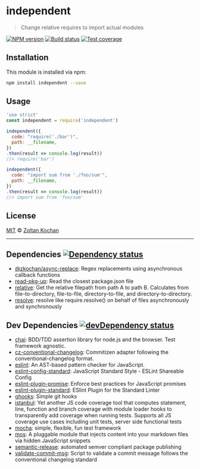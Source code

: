 <!--@'# ' + package.name-->
# independent
<!--/@-->

<!--@'> ' + package.description-->
> Change relative requires to import actual modules
<!--/@-->

<!--@shields.flatSquare('npm', 'travis', 'coveralls')-->
[![NPM version](https://img.shields.io/npm/v/independent.svg?style=flat-square)](https://www.npmjs.com/package/independent)
[![Build status](https://img.shields.io/travis/zkochan/independent.svg?style=flat-square)](https://travis-ci.org/zkochan/independent)
[![Test coverage](https://img.shields.io/coveralls/zkochan/independent.svg?style=flat-square)](https://coveralls.io/r/zkochan/independent?branch=master)
<!--/@-->

<!--@installation()-->
## Installation

This module is installed via npm:

``` sh
npm install independent --save
```
<!--/@-->

## Usage

```js
'use strict'
const independent = require('independent')

independent({
  code: "require('./bar')",
  path: __filename,
})
.then(result => console.log(result))
//> require('bar')

independent({
  code: "import sum from './foo/sum'",
  path: __filename,
})
.then(result => console.log(result))
//> import sum from 'foo/sum'
```

<!--@license()-->
## License

[MIT](./LICENSE) © [Zoltan Kochan](http://kochan.io)
<!--/@-->

* * *

<!--@dependencies({ shield: 'flat-square' })-->
## Dependencies [![Dependency status](https://img.shields.io/david/zkochan/independent.svg?style=flat-square)](https://david-dm.org/zkochan/independent)

- [@zkochan/async-replace](https://github.com/zkochan/async-replace): Regex replacements using asynchronous callback functions
- [read-pkg-up](https://github.com/sindresorhus/read-pkg-up): Read the closest package.json file
- [relative](https://github.com/jonschlinkert/relative): Get the relative filepath from path A to path B. Calculates from file-to-directory, file-to-file, directory-to-file, and directory-to-directory.
- [resolve](https://github.com/substack/node-resolve): resolve like require.resolve() on behalf of files asynchronously and synchronously

<!--/@-->

<!--@devDependencies({ shield: 'flat-square' })-->
## Dev Dependencies [![devDependency status](https://img.shields.io/david/dev/zkochan/independent.svg?style=flat-square)](https://david-dm.org/zkochan/independent#info=devDependencies)

- [chai](https://github.com/chaijs/chai): BDD/TDD assertion library for node.js and the browser. Test framework agnostic.
- [cz-conventional-changelog](https://github.com/commitizen/cz-conventional-changelog): Commitizen adapter following the conventional-changelog format.
- [eslint](https://github.com/eslint/eslint): An AST-based pattern checker for JavaScript.
- [eslint-config-standard](https://github.com/feross/eslint-config-standard): JavaScript Standard Style - ESLint Shareable Config
- [eslint-plugin-promise](https://github.com/xjamundx/eslint-plugin-promise): Enforce best practices for JavaScript promises
- [eslint-plugin-standard](https://github.com/xjamundx/eslint-plugin-standard): ESlint Plugin for the Standard Linter
- [ghooks](https://github.com/gtramontina/ghooks): Simple git hooks
- [istanbul](https://github.com/gotwarlost/istanbul): Yet another JS code coverage tool that computes statement, line, function and branch coverage with module loader hooks to transparently add coverage when running tests. Supports all JS coverage use cases including unit tests, server side functional tests
- [mocha](https://github.com/mochajs/mocha): simple, flexible, fun test framework
- [mos](https://github.com/zkochan/mos): A pluggable module that injects content into your markdown files via hidden JavaScript snippets
- [semantic-release](https://github.com/semantic-release/semantic-release): automated semver compliant package publishing
- [validate-commit-msg](https://github.com/kentcdodds/validate-commit-msg): Script to validate a commit message follows the conventional changelog standard

<!--/@-->
